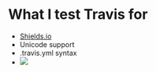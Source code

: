 # What I test Travis for

- [Shields.io][]
- Unicode support
- .travis.yml syntax
- ![](http://img.shields.io/badge/http-test-green.svg)

[Shields.io]: http://shields.io
